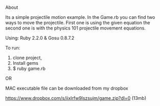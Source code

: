 About

Its a simple projectile motion example. In the Game.rb you can find two ways to move the projectile.
First one is using the given equation the second one is with the physics 101 projectile movement equations.

Using: Ruby 2.2.0 & Gosu 0.8.7.2

To run: 
1. clone project,
2. Install gems
3. $ ruby game.rb

OR

MAC executable file can be downloaded from my dropbox

https://www.dropbox.com/s/iixlrfw9lszsujm/game.zip?dl=0  (13mb)
